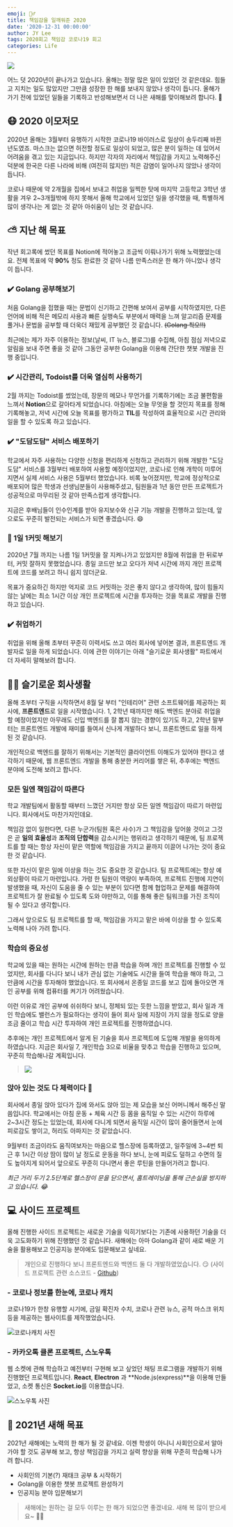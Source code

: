 ```yaml
---
emoji: 🙋‍♂️
title: 책임감을 일깨워준 2020
date: '2020-12-31 00:00:00'
author: JY Lee
tags: 2020회고 책임감 코로나19 회고
categories: Life
---
```


![](./images/thumbnail.png)

어느 덧 2020년이 끝나가고 있습니다. 올해는 정말 많은 일이 있었던 것 같은데요. 힘들고 지치는 일도 많았지만 그만큼 성장한 한 해를 보내지 않았나 생각이 듭니다. 올해가 가기 전에 있었던 일들을 기록하고 반성해보면서 더 나은 새해를 맞이해보려 합니다. 🙂

## 😷 2020 이모저모

2020년 올해는 3월부터 유행하기 시작한 코로나19 바이러스로 일상이 송두리째 바뀐 년도였죠. 마스크는 없으면 허전할 정도로 일상이 되었고, 많은 분이 일하는 데 있어서 어려움을 겪고 있는 지금입니다. 하지만 각자의 자리에서 책임감을 가지고 노력해주신 덕분에 한국은 다른 나라에 비해 (여전히 많지만) 적은 감염이 일어나지 않았나 생각이 듭니다.

코로나 때문에 약 2개월을 집에서 보내고 취업을 일찍한 탓에 마지막 고등학교 3학년 생활을 겨우 2~3개월밖에 하지 못해서 올해 학교에서 있었던 일을 생각했을 때, 특별하게 많이 생각나는 게 없는 것 같아 아쉬움이 남는 것 같습니다.

## ⛅ 지난 해 목표

작년 회고록에 썼던 목표를 Notion에 적어놓고 조금씩 이뤄나가기 위해 노력했었는데요. 전체 목표에 약 **90%** 정도 완료한 것 같아 나름 만족스러운 한 해가 아니었나 생각이 듭니다.

### ✔️ Golang 공부해보기

처음 Golang을 접했을 때는 문법이 신기하고 간편해 보여서 공부를 시작하였지만, 다른 언어에 비해 적은 메모리 사용과 빠른 실행속도 부분에서 매력을 느껴 알고리즘 문제를 풀거나 문법을 공부할 때 더욱더 재밌게 공부했던 것 같습니다. ~~(Golang 쵝오!!)~~

최근에는 제가 자주 이용하는 정보(날씨, IT 뉴스, 블로그)를 수집해, 아침 점심 저녁으로 알림을 보내 주면 좋을 것 같아 그동안 공부한 Golang을 이용해 간단한 챗봇 개발을 진행 중입니다.

### ✔️ 시간관리, Todoist를 더욱 열심히 사용하기

2월 까지는 Todoist를 썼었는데, 장문의 메모나 무언가를 기록하기에는 조금 불편함을 느껴서 **Notion**으로 갈아타게 되었습니다. 아침에는 오늘 무엇을 할 것인지 목표를 정해 기록해놓고, 저녁 시간에 오늘 목표를 평가하고 **TIL**를 작성하여 효율적으로 시간 관리와 일을 할 수 있도록 하고 있습니다.

### ✔️ "도담도담" 서비스 배포하기

학교에서 자주 사용하는 다양한 신청을 편리하게 신청하고 관리하기 위해 개발한 "도담도담" 서비스를 3월부터 배포하여 사용할 예정이었지만, 코로나로 인해 개학이 미루어 지면서 실제 서비스 사용은 5월부터 했었습니다. 비록 늦어졌지만, 학교에 정상적으로 배포되어 많은 학생과 선생님분들이 사용해주셨고, 팀원들과 1년 동안 만든 프로젝트가 성공적으로 마무리된 것 같아 만족스럽게 생각합니다.

지금은 후배님들이 인수인계를 받아 유지보수와 신규 기능 개발을 진행하고 있는데, 앞으로도 꾸준히 발전되는 서비스가 되면 좋겠습니다. 😄

### 🤔 1일 1커밋 해보기

2020년 7월 까지는 나름 1일 1커밋을 잘 지켜나가고 있었지만 8월에 취업을 한 뒤로부터, 커밋 잘하지 못했었습니다. 종일 코드만 보고 오다가 저녁 시간에 까지 개인 프로젝트에 코드를 보려고 하니 쉽지 않더군요.

목표가 중요하긴 하지만 억지로 코드 커밋하는 것은 좋지 않다고 생각하여, 많이 힘들지 않는 날에는 최소 1시간 이상 개인 프로젝트에 시간을 투자하는 것을 목표로 개발을 진행하고 있습니다.

### ✔️ 취업하기

취업을 위해 올해 초부터 꾸준히 이력서도 쓰고 여러 회사에 넣어본 결과, 프론트엔드 개발자로 일을 하게 되었습니다. 이에 관한 이야기는 아래 "슬기로운 회사생활" 파트에서 더 자세히 말해보려 합니다.

## 🙋‍♂️ 슬기로운 회사생활

올해 초부터 구직을 시작하면서 8월 달 부터 "인테리어" 관련 소프트웨어를 제공하는 회사에, **프론트엔드**로 일을 시작했습니다. 1, 2학년 때까지만 해도 백엔드 분야로 취업을 할 예정이었지만 아무래도 신입 백엔드를 잘 뽑지 않는 경향이 있기도 하고, 2학년 말부터는 프론트엔드 개발에 재미를 들여서 신나게 개발하다 보니, 프론트엔드로 일을 하게 된 것 같습니다.

개인적으로 백엔드를 잘하기 위해서는 기본적인 클라이언트 이해도가 있어야 한다고 생각하기 때문에, 웹 프론트엔드 개발을 통해 충분한 커리어를 쌓은 뒤, 추후에는 백엔드 분야에 도전해 보려고 합니다.

### 모든 일엔 책임감이 따른다

학교 개발팀에서 활동할 때부터 느꼈던 거지만 항상 모든 일엔 책임감이 따르기 마련입니다. 회사에서도 마찬가지인데요.

책임감 없이 일한다면, 다른 누군가(팀원 혹은 사수)가 그 책임감을 덮어쓸 것이고 그것은 곧 **일의 효율성**과 **조직의 단합력**을 감소시키는 행위라고 생각하기 때문에, 팀 프로젝트를 할 때는 항상 자신이 맡은 역할에 책임감을 가지고 끝까지 이끌어 나가는 것이 중요한 것 같습니다.

또한 자신이 맡은 일에 이상을 하는 것도 중요한 것 같습니다. 팀 프로젝트에는 항상 예외상황이 따르기 마련입니다. 가령 한 팀원이 역량이 부족하여, 프로젝트 진행에 지연이 발생했을 때, 자신이 도움을 줄 수 있는 부분이 있다면 함께 협업하고 문제를 해결하여 프로젝트가 잘 완료될 수 있도록 도와 야만하고, 이를 통해 좋은 팀워크를 가진 조직이 될 수 있다고 생각합니다.

그래서 앞으로도 팀 프로젝트를 할 때, 책임감을 가지고 맡은 바에 이상을 할 수 있도록 노력해 나아 가려 합니다.

### 학습의 중요성

학교에 있을 때는 원하는 시간에 원하는 만큼 학습을 하며 개인 프로젝트를 진행할 수 있었지만, 회사를 다니다 보니 내가 관심 없는 기술에도 시간을 들여 학습을 해야 하고, 그 만큼에 시간을 투자해야 했었습니다. 또 회사에서 온종일 코드를 보고 집에 돌아오면 개인 공부를 위해 컴퓨터를 켜기가 어려웠습니다.

이런 이유로 개인 공부에 쉬쉬하다 보니, 정체되 있는 듯한 느낌을 받았고, 회사 일과 개인 학습에도 밸런스가 필요하다는 생각이 들어 회사 일에 지장이 가지 않을 정도로 양을 조금 줄이고 학습 시간 투자하여 개인 프로젝트를 진행하였습니다.

추후에는 개인 프로젝트에서 알게 된 기술을 회사 프로젝트에 도입해 개발을 용의하게 하였습니다. 지금은 회사일 7, 개인학습 3으로 비율을 맞추고 학습을 진행하고 있으며, 꾸준히 학습해나갈 계획입니다.

> ![](./images/get-speed.png)

### 앉아 있는 것도 다 체력이다 💪

회사에서 종일 앉아 있다가 집에 와서도 앉아 있는 제 모습을 보신 어머니께서 해주신 말씀입니다. 학교에서는 아침 운동 + 체육 시간 등 몸을 움직일 수 있는 시간이 하루에 2~3시간 정도는 있었는데, 회사에 다니게 되면서 움직일 시간이 많이 줄어들면서 눈에 피로감도 쌓이고, 허리도 아파지는 것 같았습니다.

9월부터 조금이라도 움직여보자는 마음으로 헬스장에 등록하였고, 일주일에 3~4번 퇴근 후 1시간 이상 땀이 많이 날 정도로 운동을 하다 보니, 눈에 피로도 덜하고 수면의 질도 높아지게 되어서 앞으로도 꾸준히 다니면서 좋은 루틴을 만들어가려고 합니다.

_최근 거리 두기 2.5단계로 헬스장이 문을 닫으면서, 홈트레이닝을 통해 근손실을 방지하고 있습니다. 😂_

## 💻 사이드 프로젝트

올해 진행한 사이드 프로젝트는 새로운 기술을 익히기보다는 기존에 사용하던 기술을 더욱 고도화하기 위해 진행했던 것 같습니다. 새해에는 아마 Golang과 같이 새로 배운 기술을 활용해보고 인공지능 분야에도 입문해보고 싶네요.

> 개인으로 진행하다 보니 프론트엔드와 백엔드 둘 다 개발하였었습니다. 😏
> (사이드 프로젝트 관련 소스코드 - [Github](https://github.com/wlsdud2194?tab=repositories))

### - 코로나 정보를 한눈에, 코로나 캐치

코로나19가 한창 유행할 시기에, 금일 확진자 수치, 코로나 관련 뉴스, 공적 마스크 위치 등을 제공하는 웹사이트를 제작했었습니다.

![코로나캐치 사진](./images/corona-catch.png)

### - 카카오톡 클론 프로젝트, 스노우톡

웹 소켓에 관해 학습하고 예전부터 구현해 보고 싶었던 채팅 프로그램을 개발하기 위해 진행했던 프로젝트입니다. **React**, **Electron** 과 **Node.js(express)**을 이용해 만들었고, 소켓 통신은 **Socket.io**를 이용했습니다.

![스노우톡 사진](./images/snowtalk.png)

## 🌟 2021년 새해 목표

2021년 새해에는 노력의 한 해가 될 것 같네요. 이젠 학생이 아니니 사회인으로서 알아가야 할 것도 공부해 보고, 항상 책임감을 가지고 실력 향상을 위해 꾸준히 학습해 나가려 합니다.

- 사회인의 기본(?) 재태크 공부 & 시작하기
- Golang을 이용한 챗봇 프로젝트 완성하기
- 인공지능 분야 입문해보기

> 새해에는 원하는 걸 모두 이루는 한 해가 되었으면 좋겠네요. 새해 복 많이 받으세요~ 🙇‍♂️

```toc

```
